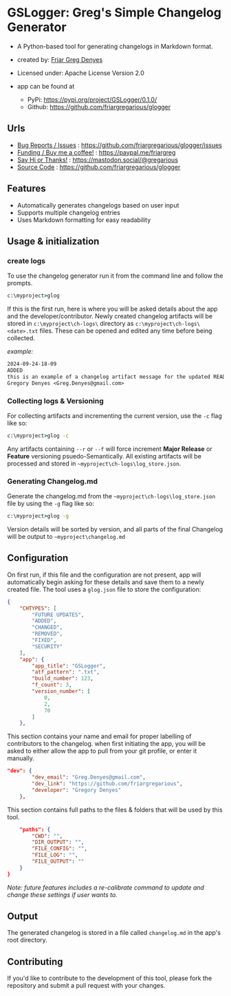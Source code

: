 # GSLogger: Greg's Simple Changelog Generator

- A Python-based tool for generating changelogs in Markdown format.
- created by: [Friar Greg Denyes](https://github.com/friargregarious)
- Licensed under: Apache License Version 2.0

- app can be found at
    - PyPi: https://pypi.org/project/GSLogger/0.1.0/ 
    - Github: https://github.com/friargregarious/glogger

## Urls

- [Bug Reports / Issues](https://github.com/friargregarious/glogger/issues) : https://github.com/friargregarious/glogger/issues
- [Funding / Buy me a coffee!](https://paypal.me/friargreg?country.x=CA&locale.x=en_US) : https://paypal.me/friargreg
- [Say Hi or Thanks!](https://mastodon.social/@gregarious) : https://mastodon.social/@gregarious
- [Source Code](https://github.com/friargregarious/glogger) : https://github.com/friargregarious/glogger

## Features

* Automatically generates changelogs based on user input
* Supports multiple changelog entries
* Uses Markdown formatting for easy readability

## Usage & initialization

### create logs

To use the changelog generator run it from the command line and follow the prompts.

```cmd
c:\myproject>glog
```

If this is the first run, here is where you will be asked details about the app and the developer/contributor. Newly created changelog artifacts will be stored in ```c:\myproject\ch-logs\``` directory as ```c:\myproject\ch-logs\<date>.txt``` files. These can be opened and edited any time before being collected.

*example:*

```txt
2024-09-24-18-09
ADDED
this is an example of a changelog artifact message for the updated README.md
Gregory Denyes <Greg.Denyes@gmail.com>
```

### Collecting logs & Versioning

For collecting artifacts and incrementing the current version, use the ```-c``` flag like so:

```cmd
c:\myproject>glog -c
```

Any artifacts containing ```--r``` or ```--f``` will force increment **Major Release** or **Feature** versioning psuedo-Semantically. All existing artifacts will be processed and stored in ```~myproject\ch-logs\log_store.json```.

### Generating Changelog.md

Generate the changelog.md from the ```~myproject\ch-logs\log_store.json``` file by using the ```-g``` flag like so:

```cmd
c:\myproject>glog -g
```

Version details will be sorted by version, and all parts of the final Changelog will be output to ```~myproject\changelog.md```

## Configuration

On first run, if this file and the configuration are not present, app will automatically begin asking for these details and save them to a newly created file. The tool uses a ```glog.json``` file to store the configuration:

```json
{
    "CHTYPES": [
        "FUTURE UPDATES",
        "ADDED",
        "CHANGED",
        "REMOVED",
        "FIXED",
        "SECURITY"
    ],
    "app": {
        "app_title": "GSLogger",
        "atf_pattern": ".txt",
        "build_number": 123,
        "f_count": 3,
        "version_number": [
            0,
            2,
            70
        ]
    },

```

This section contains your name and email for proper labelling of contributors to the changelog.
when first initiating the app, you will be asked to either allow the app to pull from your git profile,
or enter it manually.

```json
"dev": {
        "dev_email": "Greg.Denyes@gmail.com",
        "dev_link": "https://github.com/friargregarious",
        "developer": "Gregory Denyes"
    },
```

This section contains full paths to the files & folders that will be used by this tool.

```json
    "paths": {
        "CWD": "",
        "DIR_OUTPUT": "",
        "FILE_CONFIG": "",
        "FILE_LOG": "",
        "FILE_OUTPUT": ""
    }
}
```

*Note: future features includes a re-calibrate command to update and change these settings if user wants to.*

## Output

The generated changelog is stored in a file called ```changelog.md``` in the app's root directory.

## Contributing

If you'd like to contribute to the development of this tool, please fork the repository and submit a pull request with your changes.
